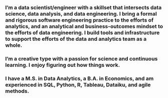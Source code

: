 ### I’m a data scientist/engineer with a skillset that intersects data science, data analysis, and data engineering. I bring a formal and rigorous software engineering practice to the efforts of analytics, and an analytical and business-outcomes mindset to the efforts of data engineering. I build tools and infrastructure to support the efforts of the data and analytics team as a whole. <br>

### I’m a creative type with a passion for science and continuous learning. I enjoy figuring out how things work. <br>

### I have a M.S. in Data Analytics, a B.A. in Economics, and am experienced in SQL, Python, R, Tableau, Dataiku, and agile methods. <br>
